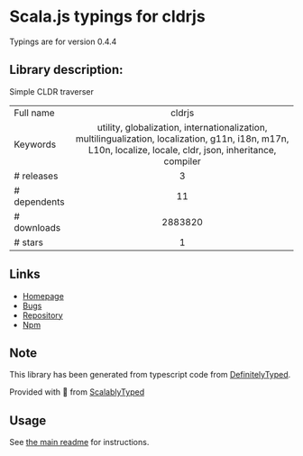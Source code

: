 
# Scala.js typings for cldrjs

Typings are for version 0.4.4

## Library description:
Simple CLDR traverser

|                    |                 |
| ------------------ | :-------------: |
| Full name          | cldrjs |
| Keywords           | utility, globalization, internationalization, multilingualization, localization, g11n, i18n, m17n, L10n, localize, locale, cldr, json, inheritance, compiler |
| # releases         | 3 |
| # dependents       | 11 |
| # downloads        | 2883820 |
| # stars            | 1 |

## Links
- [Homepage](https://github.com/rxaviers/cldrjs#readme)
- [Bugs](https://github.com/rxaviers/cldrjs/issues)
- [Repository](https://github.com/rxaviers/cldrjs)
- [Npm](https://www.npmjs.com/package/cldrjs)
    


## Note
This library has been generated from typescript code from [DefinitelyTyped](https://definitelytyped.org).

Provided with :purple_heart: from [ScalablyTyped](https://github.com/oyvindberg/ScalablyTyped)

## Usage
See [the main readme](../../readme.md) for instructions.


